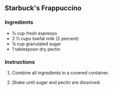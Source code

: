## Starbuck's Frappuccino

### Ingredients

- ½ cup fresh espresso
- 2 ½ cups lowfat milk (2 percent)
- ¼ cup granulated sugar
- 1 tablespoon dry pectin

### Instructions

1. Combine all ingredients in a covered container.

2. Shake until sugar and pectin are dissolved.
